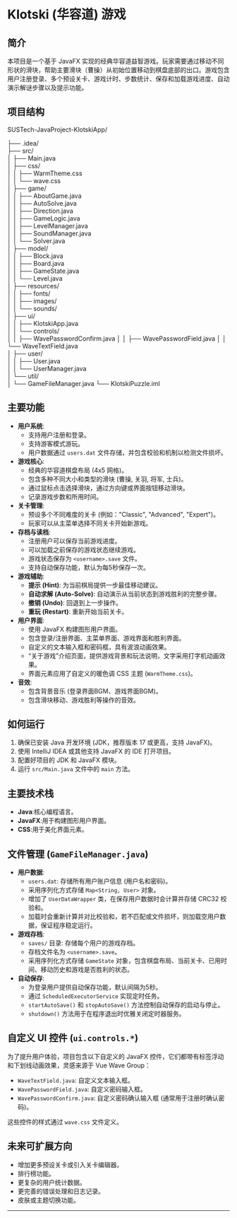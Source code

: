 # Klotski (华容道) 游戏

## 简介

本项目是一个基于 JavaFX 实现的经典华容道益智游戏。玩家需要通过移动不同形状的滑块，帮助主要滑块（曹操）从初始位置移动到棋盘底部的出口。游戏包含用户注册登录、多个预设关卡、游戏计时、步数统计、保存和加载游戏进度、自动演示解谜步骤以及提示功能。

## 项目结构

SUSTech-JavaProject-KlotskiApp/

├── .idea/                     
├── src/                       
│  ├── Main.java             
│  ├── css/                   
│  │  ├── WarmTheme.css      
│  │  └── wave.css         
│  ├── game/                  
│  │  ├── AboutGame.java     
│  │  ├── AutoSolve.java      
│  │  ├── Direction.java     
│  │  ├── GameLogic.java     
│  │  ├── LevelManager.java  
│  │  ├── SoundManager.java  
│  │  └── Solver.java        
│  ├── model/                 
│  │  ├── Block.java         
│  │  ├── Board.java         
│  │  ├── GameState.java     
│  │  └── Level.java         
│  ├── resources/             
│  │  ├── fonts/            
│  │  ├── images/            
│  │  └── sounds/     
│  ├── ui/                   
│  │  ├── KlotskiApp.java    
│  │  └── controls/          
│  │      ├── WavePasswordConfirm.java 
│  │      ├── WavePasswordField.java 
│  │      └── WaveTextField.java     
│  ├── user/                  
│  │  ├── User.java          
│  │  └── UserManager.java   
│  └── util/                  
│      └── GameFileManager.java 
└── KlotskiPuzzle.iml            

## 主要功能

* **用户系统**:
    * 支持用户注册和登录。
    * 支持游客模式游玩。
    * 用户数据通过 `users.dat` 文件存储，并包含校验和机制以检测文件损坏。
* **游戏核心**:
    * 经典的华容道棋盘布局 (4x5 网格)。
    * 包含多种不同大小和类型的滑块 (曹操, 关羽, 将军, 士兵)。
    * 通过鼠标点击选择滑块，通过方向键或界面按钮移动滑块。
    * 记录游戏步数和所用时间。
* **关卡管理**:
    * 预设多个不同难度的关卡 (例如："Classic", "Advanced", "Expert")。
    * 玩家可以从主菜单选择不同关卡开始新游戏。
* **存档与读档**:
    * 注册用户可以保存当前游戏进度。
    * 可以加载之前保存的游戏状态继续游戏。
    * 游戏状态保存为 `<username>.save` 文件。
    * 支持自动保存功能，默认为每5秒保存一次。
* **游戏辅助**:
    * **提示 (Hint)**: 为当前棋局提供一步最佳移动建议。
    * **自动求解 (Auto-Solve)**: 自动演示从当前状态到游戏胜利的完整步骤。
    * **撤销 (Undo)**: 回退到上一步操作。
    * **重玩 (Restart)**: 重新开始当前关卡。
* **用户界面**:
    * 使用 JavaFX 构建图形用户界面。
    * 包含登录/注册界面、主菜单界面、游戏界面和胜利界面。
    * 自定义的文本输入框和密码框，具有波浪动画效果。
    * “关于游戏”介绍页面，提供游戏背景和玩法说明，文字采用打字机动画效果。
    * 界面元素应用了自定义的暖色调 CSS 主题 (`WarmTheme.css`)。
* **音效**:
    * 包含背景音乐 (登录界面BGM、游戏界面BGM)。
    * 包含滑块移动、游戏胜利等操作的音效。

## 如何运行

1.  确保已安装 Java 开发环境 (JDK，推荐版本 17 或更高，支持 JavaFX)。
2.  使用 IntelliJ IDEA 或其他支持 JavaFX 的 IDE 打开项目。
3.  配置好项目的 JDK 和 JavaFX 模块。
4.  运行 `src/Main.java` 文件中的 `main` 方法。

## 主要技术栈

* **Java**:核心编程语言。
* **JavaFX**:用于构建图形用户界面。
* **CSS**:用于美化界面元素。

## 文件管理 (`GameFileManager.java`)

* **用户数据**:
    * `users.dat`: 存储所有用户账户信息 (用户名和密码)。
    * 采用序列化方式存储 `Map<String, User>` 对象。
    * 增加了 `UserDataWrapper` 类，在保存用户数据时会计算并存储 CRC32 校验和。
    * 加载时会重新计算并对比校验和，若不匹配或文件损坏，则加载空用户数据，保证程序稳定运行。
* **游戏存档**:
    * `saves/` 目录: 存储每个用户的游戏存档。
    * 存档文件名为 `<username>.save`。
    * 采用序列化方式存储 `GameState` 对象，包含棋盘布局、当前关卡、已用时间、移动历史和游戏是否胜利的状态。
* **自动保存**:
    * 为登录用户提供自动保存功能，默认间隔为5秒。
    * 通过 `ScheduledExecutorService` 实现定时任务。
    * `startAutoSave()` 和 `stopAutoSave()` 方法控制自动保存的启动与停止。
    * `shutdown()` 方法用于在程序退出时优雅关闭定时器服务。

## 自定义 UI 控件 (`ui.controls.*`)

为了提升用户体验，项目包含以下自定义的 JavaFX 控件，它们都带有标签浮动和下划线动画效果，灵感来源于 Vue Wave Group：

* `WaveTextField.java`: 自定义文本输入框。
* `WavePasswordField.java`: 自定义密码输入框。
* `WavePasswordConfirm.java`: 自定义密码确认输入框 (通常用于注册时确认密码)。

这些控件的样式通过 `wave.css` 文件定义。

## 未来可扩展方向

* 增加更多预设关卡或引入关卡编辑器。
* 排行榜功能。
* 更复杂的用户统计数据。
* 更完善的错误处理和日志记录。
* 皮肤或主题切换功能。

---
